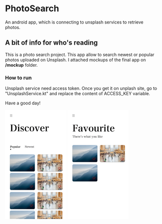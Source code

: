 # PhotoSearch

An android app, which is connecting to unsplash services to retrieve photos.

## A bit of info for who's reading

This is a photo search project. This app allow to search newest or popular photos uploaded on Unsplash.
I attached mockups of the final app on **/mockup** folder.

### How to run

Unsplash service need access token. Once you get it on unplash site, go to "UnsplashService.kt" and replace the content of ACCESS_KEY variable.

Have a good day!

<img src="https://github.com/federicoviceconti/PhotoSearch/blob/master/mockup/home_page-1.png" alt="mockup home page 1" width="200">
<img src="https://github.com/federicoviceconti/PhotoSearch/blob/master/mockup/home_page_favorite-3.png" alt="mockup favorite home page" width="200">
